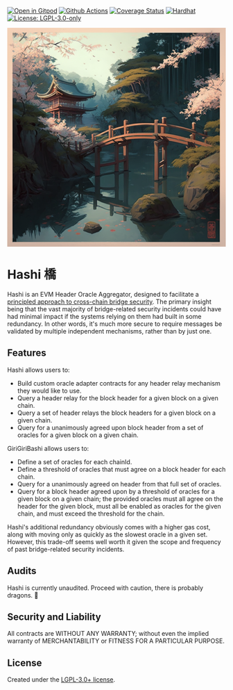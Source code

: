 [![Open in Gitpod][gitpod-badge]][gitpod] [![Github Actions][gha-badge]][gha]
[![Coverage Status][coveralls-badge]][coveralls] [![Hardhat][hardhat-badge]][hardhat]
[![License: LGPL-3.0-only][license-badge]][license]

![Hashi](hashi.png)

# Hashi 橋

[coveralls]: https://coveralls.io/github/gnosis/hashi?branch=master
[coveralls-badge]: https://coveralls.io/repos/github/gnosis/hashi/badge.svg?branch=master
[gitpod]: https://gitpod.io/#https://github.com/gnosis/hashi
[gitpod-badge]: https://img.shields.io/badge/Gitpod-Open%20in%20Gitpod-FFB45B?logo=gitpod
[gha]: https://github.com/gnosis/hashi/actions
[gha-badge]: https://github.com/gnosis/hashi/actions/workflows/ci.yml/badge.svg
[hardhat]: https://hardhat.org/
[hardhat-badge]: https://img.shields.io/badge/Built%20with-Hardhat-FFDB1C.svg
[license]: https://www.gnu.org/licenses/lgpl-3.0.en.html
[license-badge]: https://img.shields.io/badge/License-LGPL%20v3.0-blue

Hashi is an EVM Header Oracle Aggregator, designed to facilitate a
[principled approach to cross-chain bridge security](https://ethresear.ch/t/a-principled-approach-to-bridges/14725?u=auryn).
The primary insight being that the vast majority of bridge-related security incidents could have had minimal impact if
the systems relying on them had built in some redundancy. In other words, it's much more secure to require messages be
validated by multiple independent mechanisms, rather than by just one.

## Features

Hashi allows users to:

- Build custom oracle adapter contracts for any header relay mechanism they would like to use.
- Query a header relay for the block header for a given block on a given chain.
- Query a set of header relays the block headers for a given block on a given chain.
- Query for a unanimously agreed upon block header from a set of oracles for a given block on a given chain.

GiriGiriBashi allows users to:

- Define a set of oracles for each chainId.
- Define a threshold of oracles that must agree on a block header for each chain.
- Query for a unanimously agreed on header from that full set of oracles.
- Query for a block header agreed upon by a threshold of oracles for a given block on a given chain; the provided
  oracles must all agree on the header for the given block, must all be enabled as oracles for the given chain, and must
  exceed the threshold for the chain.

Hashi's additional redundancy obviously comes with a higher gas cost, along with moving only as quickly as the slowest
oracle in a given set. However, this trade-off seems well worth it given the scope and frequency of past bridge-related
security incidents.

## Audits

Hashi is currently unaudited. Proceed with caution, there is probably dragons. 🐲

## Security and Liability

All contracts are WITHOUT ANY WARRANTY; without even the implied warranty of MERCHANTABILITY or FITNESS FOR A PARTICULAR
PURPOSE.

## License

Created under the [LGPL-3.0+ license](LICENSE).
